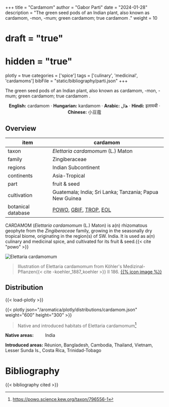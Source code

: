 +++
title = "Cardamom"
author = "Gabor Parti"
date = "2024-01-28"
description = "The green seed pods of an Indian plant, also known as cardamom, -mon, -mum; green cardamom; true cardamom ."
weight = 10
# draft = "true"
# hidden = "true"
plotly = true
categories = ['spice']
tags = ['culinary', 'medicinal', 'cardamoms']
bibFile = "static/bibliography/parti.json"
+++

The green seed pods of an Indian plant, also known as cardamom, -mon, -mum; green cardamom; true cardamom .

[<i class="fab fa-wikipedia-w"></i>](https://en.wikipedia.org/wiki/Cardamom)

<center>

**English:** cardamom · **Hungarian:** kardamom · **Arabic:** <span class="arabic-text" dir="rtl">هال</span> · **Hindi:** <span class="devanagari-text">इलायची </span> · **Chinese:** <span class="traditional-chinese-text">小豆蔻</span>

</center>

## Overview

|       item       |                                                                                      cardamom                                                                                     |
|------------------|-----------------------------------------------------------------------------------------------------------------------------------------------------------------------------------|
|       taxon      |                                                                         *Elettaria cardamomum* (L.) Maton                                                                         |
|      family      |                                                                                   Zingiberaceae                                                                                   |
|      regions     |                                                                                Indian Subcontinent                                                                                |
|    continents    |                                                                                   Asia-Tropical                                                                                   |
|       part       |                                                                                    fruit & seed                                                                                   |
|    cultivation   |                                                              Guatemala; India; Sri Lanka; Tanzania; Papua New Guinea                                                              |
|botanical database|[POWO](https://powo.science.kew.org/taxon/796556-1), [GBIF](https://www.gbif.org/species/2759871), [TROP](https://tropicos.org/name/34500572), [EOL](https://eol.org/pages/1120064)|

CARDAMOM (*Elettaria cardamomum* (L.) Maton) is a(n) rhizomatous geophyte from the *Zingiberaceae* family, growing in the seasonally dry tropical biome, originating in the region(s) of SW. India. It is used as a(n) culinary and medicinal spice, and cultivated for its fruit & seed.{{< cite "powo" >}}

![Elettaria cardamomum](/images/illustrations/cardamom.png?width=40rem "Illustration of Elettaria cardamomum from Köhler's Medizinal-Pflanzen")

>Illustration of Elettaria cardamomum from Köhler's Medizinal-Pflanzen{{< cite -koehler_1887_koehler >}} II 186. [{{% icon image %}}](https://www.biodiversitylibrary.org/item/10837#page/721/mode/1up)

## Distribution

{{< load-plotly >}}

{{< plotly json="/aromatica/plotly/distributions/cardamom.json" weight="600" height="300" >}}

>Native and introduced habitats of Elettaria cardamomum[^powo]

[^powo]: https://powo.science.kew.org/taxon/796556-1

<p style="text-align:left;">

**Native areas:** &ensp; &ensp; &ensp; India

**Introduced areas:** Réunion, Bangladesh, Cambodia, Thailand, Vietnam, Lesser Sunda Is., Costa Rica, Trinidad-Tobago

</p>



# Bibliography

{{< bibliography cited >}}

